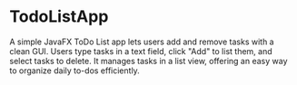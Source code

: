 # TodoListApp
A simple JavaFX ToDo List app lets users add and remove tasks with a clean GUI. Users type tasks in a text field, click "Add" to list them, and select tasks to delete. It manages tasks in a list view, offering an easy way to organize daily to-dos efficiently.
